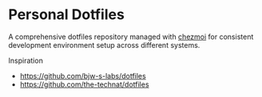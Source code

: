# Personal Dotfiles

A comprehensive dotfiles repository managed with [chezmoi](https://www.chezmoi.io/) for consistent development environment setup across different systems.

Inspiration

- https://github.com/bjw-s-labs/dotfiles
- https://github.com/the-technat/dotfiles